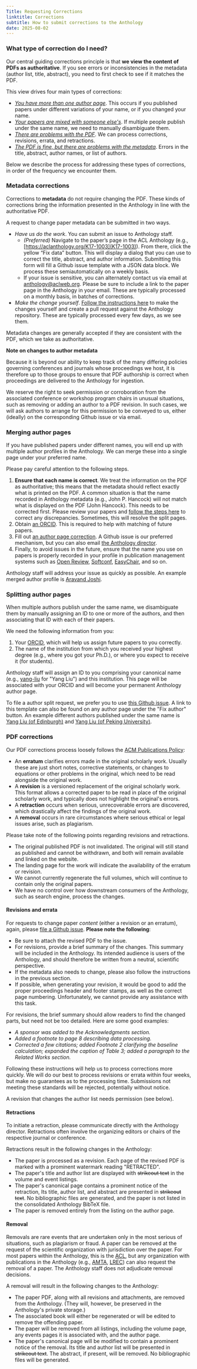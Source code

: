 ```yaml
---
Title: Requesting Corrections
linktitle: Corrections
subtitle: How to submit corrections to the Anthology
date: 2025-08-02
---
```


### What type of correction do I need?

Our central guiding corrections principle is that **we view the content of PDFs as authoritative**. If you see errors or inconsistencies in the metadata (author list, title, abstract), you need to first check to see if it matches the PDF.

This view drives four main types of corrections:

* [_You have more than one author page_](#merging-author-pages). This occurs if you published papers under different variations of your name, or if you changed your name.
* [_Your papers are mixed with someone else's_](#splitting-author-pages). If multiple people publish under the same name, we need to manually disambiguate them.
* [_There are problems with the PDF_](#pdf-corrections). We can process corrections, revisions, errata, and retractions.
* [_The PDF is fine, but there are problems with the metadata_](#metadata-corrections). Errors in the title, abstract, author names, or list of authors.

Below we describe the process for addressing these types of corrections, in order of the frequency we encounter them.

### Metadata corrections

Corrections to **metadata** do not require changing the PDF.
These kinds of corrections bring the information presented in the Anthology in line with the authoritative PDF.

A request to change paper metadata can be submitted in two ways.

- _Have us do the work_. You can submit an issue to Anthology staff.
   -  _(Preferred)_ Navigate to the paper’s page in the ACL Anthology (e.g., [https://aclanthology.org/K17-1003](K17-1003)). From there, click the yellow “Fix data” button. This will display a dialog that you can use to correct the title, abstract, and author information. Submitting this form will fill a Github issue template with a JSON data block. We process these semiautomatically on a weekly basis.
   -  If your issue is sensitive, you can alternately contact us via email at anthology@aclweb.org.
      Please be sure to include a link to the paper page in the Anthology in your email. These are typically
      processed on a monthly basis, in batches of corrections.
- _Make the change yourself_. [Follow the instructions here](https://github.com/acl-org/acl-anthology/wiki/Issuing-Pull-Requests-For-Corrections) to make the changes yourself and create a pull request against the Anthology repository. These are typically processed every few days, as we see them.

Metadata changes are generally accepted if they are consistent with the PDF, which we take as authoritative.

**Note on changes to author metadata**

Because it is beyond our ability to keep track of the many differing policies governing conferences and journals whose proceedings we host, it is therefore up to those groups to ensure that PDF authorship is correct when proceedings are delivered to the Anthology for ingestion.

We reserve the right to seek permission or corroboration from the associated conference or workshop program chairs in unusual situations, such as removing or adding an author to a PDF revision.
In such cases, we will ask authors to arrange for this permission to be conveyed to us, either (ideally) on the corresponding Github issue or via email.

### Merging author pages

If you have published papers under different names, you will end up with multiple author profiles in the Anthology. We can merge these into a single page under your preferred name.

Please pay careful attention to the following steps.

1. **Ensure that each name is correct**. We treat the information on the PDF as authoritative; this means that the metadata should reflect exactly what is printed on the PDF. A common situation is that the name recorded in Anthology metadata (e.g., John P. Hancock) will not match what is displayed on the PDF (John Hancock). This needs to be corrected first. Please review your papers and [follow the steps here](#metadata-corrections) to correct any discrepancies. Sometimes, this will resolve the split pages.
2. Obtain [an ORCID](https://orcid.org). This is required to help with matching of future papers.
3. Fill out [an author page correction](https://github.com/acl-org/acl-anthology/issues/new?template=02-name-correction.yml). A Github issue is our preferred mechanism, but you can also email [the Anthology director](mailto:anthology@aclweb.org).
4. Finally, to avoid issues in the future, ensure that the name you use on papers is properly recorded in your profile in publication management systems such as [Open Review](https://openreview.net), [Softconf](https://softconf.com), [EasyChair](https://easychair.org), and so on.

Anthology staff will address your issue as quickly as possible.
An example merged author profile is [Aravand Joshi](https://aclanthology.org/people/aravind-joshi).

### Splitting author pages

When multiple authors publish under the same name, we disambiguate them by manually assigning an ID to one or more of the authors, and then associating that ID with each of their papers.

We need the following information from you:
1. Your [ORCID](https://orcid.org/), which will help us assign future papers to you correctly.
2. The name of the institution from which you received your highest degree (e.g., where you got your Ph.D.), or where you expect to receive it (for students).

Anthology staff will assign an ID to you comprising your canonical name (e.g., [yang-liu]() for "Yang Liu") and this institution. This page will be associated with your ORCID and will become your permanent Anthology author page.

To file a author split request, we prefer you to use [this Github issue](https://github.com/acl-org/acl-anthology/issues/new?template=02-name-correction.yml). A link to this template can also be found on any author page under the "Fix author" button. An example different authors published under the same name is [Yang Liu (of Edinburgh)](https://aclanthology.org/people/yang-liu-edinburgh/) and [Yang Liu (of Peking University)](https://aclanthology.org/people/yang-liu-pk).

### PDF corrections

Our PDF corrections process loosely follows the [ACM Publications Policy](https://www.acm.org/publications/policies/):

* An **erratum** clarifies errors made in the original scholarly work.
  Usually these are just short notes, corrective statements, or changes to equations or other problems in the original, which need to be read alongside the original work.
* A **revision** is a versioned replacement of the original scholarly work.
  This format allows a corrected paper to be read in place of the original scholarly work, and typically does not highlight the original's errors.
* A **retraction** occurs when serious, unrecoverable errors are discovered, which drastically affect the findings of the original work.
* A **removal** occurs in rare circumstances where serious ethical or legal issues arise, such as plagiarism.

Please take note of the following points regarding revisions and retractions.

* The original published PDF is not invalidated.
  The original will still stand as published and cannot be withdrawn, and both will remain available and linked on the website.
* The landing page for the work will indicate the availability of the erratum or revision.
* We cannot currently regenerate the full volumes, which will continue to contain only the original papers.
* We have no control over how downstream consumers of the Anthology, such as search engine, process the changes.

#### Revisions and errata

For requests to change paper *content* (either a revision or an erratum), again, please [file a Github issue](https://github.com/acl-org/acl-anthology/issues/new?assignees=anthology-assist&labels=correction%2Crevision&template=03-revision-or-errata.yml&title=Paper+Revision%7Breplace+with+Anthology+ID%7D).
**Please note the following**:

- Be sure to attach the revised PDF to the issue.
- For revisions, provide a brief summary of the changes.
  This summary will be included in the Anthology.
	Its intended audience is users of the Anthology, and should therefore be written from a neutral, scientific perspective.
- If the metadata also needs to change, please also follow the instructions in the previous section.
- If possible, when generating your revision, it would be good to add the proper proceedings header and footer stamps, as well as the correct page numbering.
  Unfortunately, we cannot provide any assistance with this task.

For revisions, the brief summary should allow readers to find the changed parts, but need not be too detailed.
Here are some good examples:

- *A sponsor was added to the Acknowledgments section.*
- *Added a footnote to page 8 describing data processing.*
- *Corrected a few citations; added Footnote 2 clarifying the baseline calculation; expanded the caption of Table 3; added a paragraph to the Related Works section.*

Following these instructions will help us to process corrections more quickly.
We will do our best to process revisions or errata within four weeks, but make no guarantees as to the processing time.
Submissions not meeting these standards will be rejected, potentially without notice.

A revision that changes the author list needs permission (see below).

#### Retractions

To initiate a retraction, please communicate directly with the Anthology director.
Retractions often involve the organizing editors or chairs of the respective journal or conference.

Retractions result in the following changes in the Anthology:

* The paper is processed as a revision.
  Each page of the revised PDF is marked with a prominent watermark reading "RETRACTED".
* The paper's title and author list are displayed with ~~strikeout text~~ in the volume and event listings.
* The paper's canonical page contains a prominent notice of the retraction,
  Its title, author list, and abstract are presented in ~~strikeout text~~.
  No bibliographic files are generated, and the paper is not listed in the consolidated Anthology BibTeX file.
* The paper is removed entirely from the listing on the author page.

#### Removal

Removals are rare events that are undertaken only in the most serious of situations, such as plagiarism or fraud.
A paper can be removed at the request of the scientific organization with jurisdiction over the paper.
For most papers within the Anthology, this is the [ACL](https://www.aclweb.org/), but any organization with publications in the Anthology (e.g., [AMTA](https://www.amtaweb.org/), [LREC](https://lrec-conf.org)) can also request the removal of a paper.
The Anthology staff does not adjudicate removal decisions.

A removal will result in the following changes to the Anthology:

* The paper PDF, along with all revisions and attachments, are removed from the Anthology.
  (They will, however, be preserved in the Anthology's private storage.)
* The associated book will either be regenerated or will be edited to remove the offending paper.
* The paper will be removed from all listings, including the volume page, any events pages it is associated with, and the author page.
* The paper's canonical page will be modified to contain a prominent notice of the removal.
  Its title and author list will be presented in ~~strikeout text~~.
  The abstract, if present, will be removed.
  No bibliographic files will be generated.
